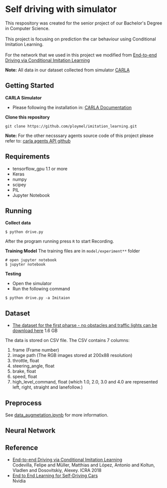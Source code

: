# Self driving with simulator
This respository was created for the senior project of our Bachelor's Degree in Computer Science.<br/>  
This project is focusing on prediction the car behaviour using Conditional Imitation Learning.<br/>  
For the network that we used in this project we modified from [End-to-end Driving via Conditional Imitation Learning](http://vladlen.info/papers/conditional-imitation.pdf)<br/>  

**Note:** All data in our dataset collected from simulator [CARLA](http://carla.org/)<br/> 

## Getting Started
**CARLA Simulator**<br/>
- Please following the installation in: [CARLA Documentation](https://carla.readthedocs.io/en/latest/)<br/>

**Clone this repository**<br/>
```
git clone https://github.com/ploymel/imitation_learning.git
```

**Note:** For the other necsssary agents source code of this project please refer to: [carla agents API github](https://github.com/carla-simulator/carla/tree/master/PythonAPI/agents)<br/>

## Requirements
- tensorflow_gpu 1.1 or more
- Keras
- numpy
- scipey
- PIL
- Jupyter Notebook

## Running
**Collect data**<br/>
```
$ python drive.py
```
After the program running press `R` to start Recording.<br/>

**Training Model**
The training files are in `model/experiment**` folder
```
# open jupyter notebook
$ jupyter notebook
```

**Testing**
- Open the simulator
- Run the following command
```
$ python drive.py -a Imitaion
```

## Dataset
- [The dataset for the first pharse - no obstacles and traffic lights can be download here](https://drive.google.com/file/d/1s5NGfWNNpd7b1EYixHStOhw4R7BqTWU8/view?usp=sharing) 1.6 GB

The data is stored on CSV file. The CSV contains 7 columns:<br/>
1. frame (Frame number)
2. image path (The RGB images stored at 200x88 resolution)
3. throttle, float
4. steering_angle, float
5. brake, float
6. speed, float
7. high_level_command, float (which 1.0, 2.0, 3.0 and 4.0 are represented left, right, straight and lanefollow.)

## Preprocess
See [data_augmetation.ipynb](https://github.com/ploymel/imitation_learning/blob/master/data_augmentation.ipynb) for more information.

## Neural Network



## Reference
- [End-to-end Driving via Conditional Imitation Learning](http://vladlen.info/papers/conditional-imitation.pdf)<br/>
Codevilla, Felipe and Müller, Matthias and López, Antonio and Koltun, Vladlen and Dosovitskiy, Alexey. ICRA 2018
- [End to End Learning for Self-Driving Cars](https://images.nvidia.com/content/tegra/automotive/images/2016/solutions/pdf/end-to-end-dl-using-px.pdf)<br/>
Nvidia

